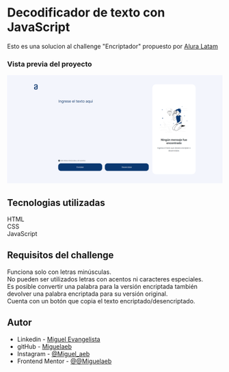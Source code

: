 # Decodificador de texto con JavaScript

Esto es una solucion al challenge "Encriptador" propuesto por [Alura Latam](https://www.aluracursos.com/)

### Vista previa del proyecto

![previw](./design/FireShot%20Capture%20003%20-%20Document%20-%20miguelaeb.github.io.png)

## Tecnologias utilizadas

HTML <br>
CSS <br>
JavaScript

## Requisitos del challenge

Funciona solo con letras minúsculas. <br>
No pueden ser utilizados letras con acentos ni caracteres especiales. <br>
Es posible convertir una palabra para la versión encriptada también devolver una palabra encriptada para su versión original. <br>
Cuenta con un botón que copia el texto encriptado/desencriptado.

## Autor

- Linkedin - [Miguel Evangelista](https://www.linkedin.com/in/miguel-evangelista-8458b9150/)
- gitHub - [Miguelaeb](https://www.frontendmentor.io/profile/yourusername)
- Instagram - [@Miguel_aeb](https://www.twitter.com/yourusername)
- Frontend Mentor - [@@Miguelaeb](https://www.frontendmentor.io/profile/yourusername)
